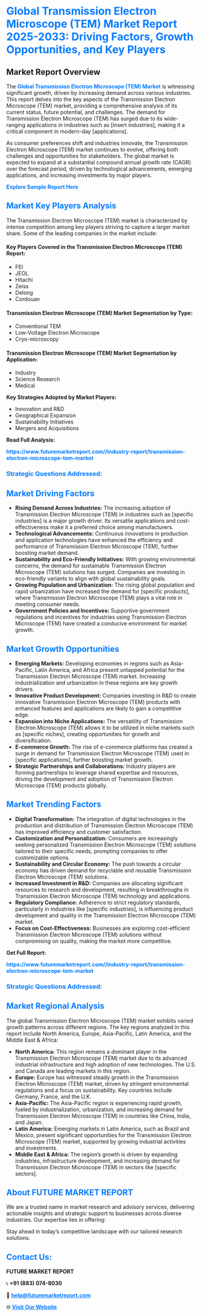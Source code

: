 <h1 style="color: #007BFF;">Global Transmission Electron Microscope (TEM) Market Report 2025-2033: Driving Factors, Growth Opportunities, and Key Players</h1>

<section id="overview">
<h2>Market Report Overview</h2>
<p>The <a href="https://www.futuremarketreport.com//industry-report/transmission-electron-microscope-tem-market" style="color: #007BFF; text-decoration: none;"><strong>Global Transmission Electron Microscope (TEM) Market</strong></a> is witnessing significant growth, driven by increasing demand across various industries. This report delves into the key aspects of the Transmission Electron Microscope (TEM) market, providing a comprehensive analysis of its current status, future potential, and challenges. The demand for Transmission Electron Microscope (TEM) has surged due to its wide-ranging applications in industries such as [insert industries], making it a critical component in modern-day [applications].</p>
<p>As consumer preferences shift and industries innovate, the Transmission Electron Microscope (TEM) market continues to evolve, offering both challenges and opportunities for stakeholders. The global market is expected to expand at a substantial compound annual growth rate (CAGR) over the forecast period, driven by technological advancements, emerging applications, and increasing investments by major players.</p>
</section>

<section id="overview">
<p><a href="https://www.futuremarketreport.com//request-sample/reportId=88565" style="color: #007BFF; text-decoration: none;"><strong>Explore Sample Report Here</strong></a></p>
</section>

<section id="key-players">
<h2 style="color: #007BFF;">Market Key Players Analysis</h2>
<p>The Transmission Electron Microscope (TEM) market is characterized by intense competition among key players striving to capture a larger market share. Some of the leading companies in the market include:</p>
<h4>Key Players Covered in the Transmission Electron Microscope (TEM) Report:</h4>
<ul><li>FEI</li><li>JEOL</li><li>Hitachi</li><li>Zeiss</li><li>Delong</li><li>Cordouan</li></ul>
<h4>Transmission Electron Microscope (TEM) Market Segmentation by Type:</h4>
<ul><li>Conventional TEM</li><li>Low-Voltage Electron Microscope</li><li>Cryo-microscopy</li></ul>

<h4>Transmission Electron Microscope (TEM) Market Segmentation by Application:</h4>
<ul><li>Industry</li><li>Science Research</li><li>Medical</li></ul>
<p><strong>Key Strategies Adopted by Market Players:</strong></p>
<ul>
<li>Innovation and R&D</li>
<li>Geographical Expansion</li>
<li>Sustainability Initiatives</li>
<li>Mergers and Acquisitions</li>
</ul>
</section>

<section>
<p><strong>Read Full Analysis: </strong></p><a href="https://www.futuremarketreport.com//industry-report/transmission-electron-microscope-tem-market" style="color: #007BFF; text-decoration: none;"><strong>https://www.futuremarketreport.com//industry-report/transmission-electron-microscope-tem-market</strong></a>
<h3 style="color: #007BFF;">Strategic Questions Addressed:</h3>
</section>

<section id="driving-factors">
<h2 style="color: #007BFF;">Market Driving Factors</h2>
<ul>
<li><strong>Rising Demand Across Industries:</strong> The increasing adoption of Transmission Electron Microscope (TEM) in industries such as [specific industries] is a major growth driver. Its versatile applications and cost-effectiveness make it a preferred choice among manufacturers.</li>
<li><strong>Technological Advancements:</strong> Continuous innovations in production and application technologies have enhanced the efficiency and performance of Transmission Electron Microscope (TEM), further boosting market demand.</li>
<li><strong>Sustainability and Eco-Friendly Initiatives:</strong> With growing environmental concerns, the demand for sustainable Transmission Electron Microscope (TEM) solutions has surged. Companies are investing in eco-friendly variants to align with global sustainability goals.</li>
<li><strong>Growing Population and Urbanization:</strong> The rising global population and rapid urbanization have increased the demand for [specific products], where Transmission Electron Microscope (TEM) plays a vital role in meeting consumer needs.</li>
<li><strong>Government Policies and Incentives:</strong> Supportive government regulations and incentives for industries using Transmission Electron Microscope (TEM) have created a conducive environment for market growth.</li>
</ul>
</section>

<section id="growth-opportunities">
<h2 style="color: #007BFF;">Market Growth Opportunities</h2>
<ul>
<li><strong>Emerging Markets:</strong> Developing economies in regions such as Asia-Pacific, Latin America, and Africa present untapped potential for the Transmission Electron Microscope (TEM) market. Increasing industrialization and urbanization in these regions are key growth drivers.</li>
<li><strong>Innovative Product Development:</strong> Companies investing in R&D to create innovative Transmission Electron Microscope (TEM) products with enhanced features and applications are likely to gain a competitive edge.</li>
<li><strong>Expansion into Niche Applications:</strong> The versatility of Transmission Electron Microscope (TEM) allows it to be utilized in niche markets such as [specific niches], creating opportunities for growth and diversification.</li>
<li><strong>E-commerce Growth:</strong> The rise of e-commerce platforms has created a surge in demand for Transmission Electron Microscope (TEM) used in [specific applications], further boosting market growth.</li>
<li><strong>Strategic Partnerships and Collaborations:</strong> Industry players are forming partnerships to leverage shared expertise and resources, driving the development and adoption of Transmission Electron Microscope (TEM) products globally.</li>
</ul>
</section>

<section id="trending-factors">
<h2 style="color: #007BFF;">Market Trending Factors</h2>
<ul>
<li><strong>Digital Transformation:</strong> The integration of digital technologies in the production and distribution of Transmission Electron Microscope (TEM) has improved efficiency and customer satisfaction.</li>
<li><strong>Customization and Personalization:</strong> Consumers are increasingly seeking personalized Transmission Electron Microscope (TEM) solutions tailored to their specific needs, prompting companies to offer customizable options.</li>
<li><strong>Sustainability and Circular Economy:</strong> The push towards a circular economy has driven demand for recyclable and reusable Transmission Electron Microscope (TEM) solutions.</li>
<li><strong>Increased Investment in R&D:</strong> Companies are allocating significant resources to research and development, resulting in breakthroughs in Transmission Electron Microscope (TEM) technology and applications.</li>
<li><strong>Regulatory Compliance:</strong> Adherence to strict regulatory standards, particularly in industries like [specific industries], is influencing product development and quality in the Transmission Electron Microscope (TEM) market.</li>
<li><strong>Focus on Cost-Effectiveness:</strong> Businesses are exploring cost-efficient Transmission Electron Microscope (TEM) solutions without compromising on quality, making the market more competitive.</li>
</ul>
</section>

<section>
<p><strong>Get Full Report: </strong></p><a href="https://www.futuremarketreport.com//industry-report/transmission-electron-microscope-tem-market" style="color: #007BFF; text-decoration: none;"><strong>https://www.futuremarketreport.com//industry-report/transmission-electron-microscope-tem-market</strong></a>
<h3 style="color: #007BFF;">Strategic Questions Addressed:</h3>
</section>


<section id="regional-analysis">
<h2 style="color: #007BFF;">Market Regional Analysis</h2>
<p>The global Transmission Electron Microscope (TEM) market exhibits varied growth patterns across different regions. The key regions analyzed in this report include North America, Europe, Asia-Pacific, Latin America, and the Middle East & Africa:</p>
<ul>
<li><strong>North America:</strong> This region remains a dominant player in the Transmission Electron Microscope (TEM) market due to its advanced industrial infrastructure and high adoption of new technologies. The U.S. and Canada are leading markets in this region.</li>
<li><strong>Europe:</strong> Europe has witnessed steady growth in the Transmission Electron Microscope (TEM) market, driven by stringent environmental regulations and a focus on sustainability. Key countries include Germany, France, and the U.K.</li>
<li><strong>Asia-Pacific:</strong> The Asia-Pacific region is experiencing rapid growth, fueled by industrialization, urbanization, and increasing demand for Transmission Electron Microscope (TEM) in countries like China, India, and Japan.</li>
<li><strong>Latin America:</strong> Emerging markets in Latin America, such as Brazil and Mexico, present significant opportunities for the Transmission Electron Microscope (TEM) market, supported by growing industrial activities and investments.</li>
<li><strong>Middle East & Africa:</strong> The region’s growth is driven by expanding industries, infrastructure development, and increasing demand for Transmission Electron Microscope (TEM) in sectors like [specific sectors].</li>
</ul>
</section>

<footer>
<h2 style="color: #007BFF;">About FUTURE MARKET REPORT</h2>
<p>We are a trusted name in market research and advisory services, delivering actionable insights and strategic support to businesses across diverse industries. Our expertise lies in offering:</p>

<p>Stay ahead in today’s competitive landscape with our tailored research solutions.</p>

<h2 style="color: #007BFF;">Contact Us:</h2>
<p><strong>FUTURE MARKET REPORT</strong></p>
<p>📞 <strong>+91 (883) 074-8030</strong></p>
<p>📧 <strong><a href="mailto:help@futuremarketreport.com" style="color: #007BFF;">help@futuremarketreport.com</a></strong></p>
<p>🌐 <strong><a href="https://www.futuremarketreport.com/" style="color: #007BFF;">Visit Our Website</a></strong></p>
</footer>